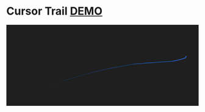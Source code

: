 # Cursor Trail [DEMO]()
![](https://github.com/SGezha/Cursor-Trail/blob/master/assets/trail.png?raw=true)
